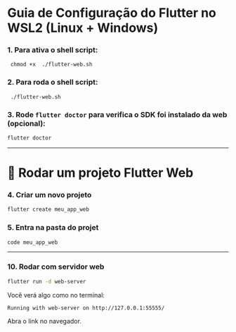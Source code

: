 # Guia de Configuração do Flutter no WSL2 (Linux + Windows)

### 1. Para ativa o shell script:
`` chmod +x  ./flutter-web.sh``

### 2. Para roda o shell script:
`` ./flutter-web.sh``

### 3. Rode `flutter doctor` para verifica o SDK foi instalado da web (opcional):

```bash
flutter doctor
```
---

# 🚀 Rodar um projeto Flutter Web

### 4. Criar um novo projeto

```bash
flutter create meu_app_web
```

### 5. Entra na pasta do projet

```bash
code meu_app_web
```
---


### 10. Rodar com servidor web

``` bash
flutter run -d web-server
```

Você verá algo como no terminal:

```
Running with web-server on http://127.0.0.1:55555/
```
Abra o link no navegador.


